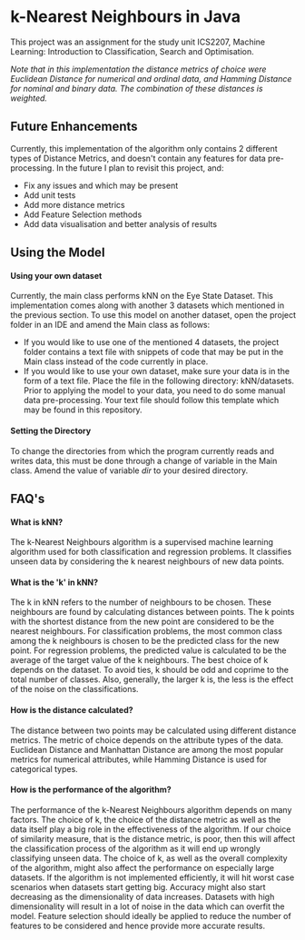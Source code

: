 # k-Nearest Neighbours in Java

This project was an assignment for the study unit ICS2207, Machine Learning: Introduction to Classification, Search and Optimisation.

*Note that in this implementation the distance metrics of choice were Euclidean Distance for numerical and ordinal data, and Hamming Distance for nominal and binary data. The combination of these distances is weighted.*

## Future Enhancements

Currently, this implementation of the algorithm only contains 2 different types of Distance Metrics, and doesn't contain any features for data pre-processing. In the future I plan to revisit this project, and:
- Fix any issues and which may be present
- Add unit tests
- Add more distance metrics
- Add Feature Selection methods
- Add data visualisation and better analysis of results

## Using the Model

#### Using your own dataset

Currently, the main class performs kNN on the Eye State Dataset. This implementation comes along with another 3 datasets which mentioned in the previous section.
To use this model on another dataset, open the project folder in an IDE and amend the Main class as follows:

- If you would like to use one of the mentioned 4 datasets, the project folder contains a text file with snippets of code that may be put in the Main class instead of the code currently in place.
- If you would like to use your own dataset, make sure your data is in the form of a text file. Place the file in the following directory: kNN/datasets. Prior to applying the model to your data, you need to do some manual data pre-processing. Your text file should follow this template which may be found in this repository. 

#### Setting the Directory

To change the directories from which the program currently reads and writes data, this must be done through a change of variable in the Main class. Amend the value of variable *dir* to your desired directory.

## FAQ's

#### What is kNN?

The k-Nearest Neighbours algorithm is a supervised machine learning algorithm used for both classification and regression problems. It classifies unseen data by considering the k nearest neighbours of new data points.

#### What is the 'k' in kNN?

The k in kNN refers to the number of neighbours to be chosen. These neighbours are found by calculating distances between points. The k points with the shortest distance from the new point are considered to be the nearest neighbours. For classification problems, the most common class among the k neighbours is chosen to be the predicted class for the new point. For regression problems, the predicted value is calculated to be the average of the target value of the k neighbours. The best choice of k depends on the dataset. To avoid ties, k should be odd and coprime to the total number of classes. Also, generally, the larger k is, the less is the effect of the noise on the classifications.

#### How is the distance calculated? 

The distance between two points may be calculated using different distance metrics. The metric of choice depends on the attribute types of the data. Euclidean Distance and Manhattan Distance are among the most popular metrics for numerical attributes, while Hamming Distance is used for categorical types.

#### How is the performance of the algorithm? 

The performance of the k-Nearest Neighbours algorithm depends on many factors. The choice of k, the choice of the distance metric as well as the data itself play a big role in the effectiveness of the algorithm. If our choice of similarity measure, that is the distance metric, is poor, then this will affect the classification process of the algorithm as it will end up wrongly classifying unseen data. The choice of k, as well as the overall complexity of the algorithm, might also affect the performance on especially large datasets. If the algorithm is not implemented efficiently, it will hit worst case scenarios when datasets start getting big. Accuracy might also start decreasing as the dimensionality of data increases. Datasets with high dimensionality will result in a lot of noise in the data which can overfit the model. Feature selection should ideally be applied to reduce the number of features to be considered and hence provide more accurate results.
